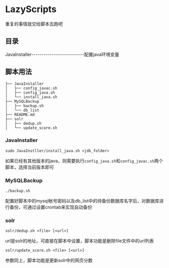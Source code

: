 # LazyScripts
重复的事情就交给脚本去跑吧

## 目录
JavaInstaller--------------------------配置java环境变量

## 脚本用法
```
├── JavaInstaller
│   ├── config_javac.sh
│   ├── config_java.sh
│   └── install_java.sh
├── MySQLBackup
│   ├── backup.sh
│   └── db_list
├── README.md
├── solr
│   ├── dedup.sh
│   └── update_score.sh
```

### JavaInstaller
`sudo JavaInstller/install_java.sh <jdk_folder>`

如果已经有其他版本的java，则需要执行`config_java.sh`和`config_javac.sh`两个脚本，选择当前版本即可

### MySQLBackup
`./backup.sh`

配置好脚本中的mysql帐号密码以及db_list中的待备份数据库名字后，对数据库进行备份，可通过设置crontab来实现自动备份

### solr
`solr/dedup.sh <file> [<url>]`

url是solr的地址，可直接在脚本中设置，脚本功能是删除file文件中的url列表

`solr/update_score.sh <file> [<url>]`

参数同上，脚本功能是更新solr中的网页分数

